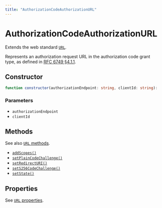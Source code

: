 ```yaml
---
title: "AuthorizationCodeAuthorizationURL"
---
```


# AuthorizationCodeAuthorizationURL

Extends the web standard [`URL`](https://developer.mozilla.org/en-US/docs/Web/API/URLSearchParams).

Represents an authorization request URL in the authorization code grant type, as defined in [RFC 6749 §4.1.1](https://datatracker.ietf.org/doc/html/rfc6749#section-4.1.1).

## Constructor

```ts
function constructor(authorizationEndpoint: string, clientId: string): this;
```

### Parameters

- `authorizationEndpoint`
- `clientId`

## Methods

See also [`URL` methods](https://developer.mozilla.org/en-US/docs/Web/API/URLSearchParams#instance_methods).

- [`addScopes()`](/reference/main/AuthorizationCodeAuthorizationURL/addScopes)
- [`setPlainCodeChallenge()`](/reference/main/AuthorizationCodeAuthorizationURL/setPlainCodeChallenge)
- [`setRedirectURI()`](/reference/main/AuthorizationCodeAuthorizationURL/setRedirectURI)
- [`setS256CodeChallenge()`](/reference/main/AuthorizationCodeAuthorizationURL/setS256CodeChallenge)
- [`setState()`](/reference/main/AuthorizationCodeAuthorizationURL/setState)

## Properties

See [`URL` properties](https://developer.mozilla.org/en-US/docs/Web/API/URLSearchParams#instance_properties).
